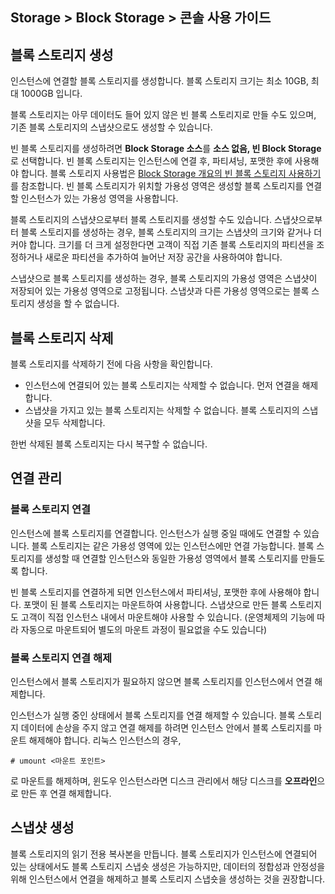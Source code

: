 ## Storage > Block Storage > 콘솔 사용 가이드

## 블록 스토리지 생성

인스턴스에 연결할 블록 스토리지를 생성합니다. 블록 스토리지 크기는 최소 10GB, 최대 1000GB 입니다.

블록 스토리지는 아무 데이터도 들어 있지 않은 빈 블록 스토리지로 만들 수도 있으며, 기존 블록 스토리지의 스냅샷으로도 생성할 수 있습니다.

빈 블록 스토리지를 생성하려면 **Block Storage 소스**를 **소스 없음, 빈 Block Storage**로 선택합니다. 빈 블록 스토리지는 인스턴스에 연결 후, 파티셔닝, 포맷한 후에 사용해야 합니다. 블록 스토리지 사용법은 [Block Storage 개요의 빈 블록 스토리지 사용하기](/Storage/Block%20Storage/ko/overview/#_1)를 참조합니다. 빈 블록 스토리지가 위치할 가용성 영역은 생성할 블록 스토리지를 연결할 인스턴스가 있는 가용성 영역을 사용합니다.

블록 스토리지의 스냅샷으로부터 블록 스토리지를 생성할 수도 있습니다. 스냅샷으로부터 블록 스토리지를 생성하는 경우, 블록 스토리지의 크기는 스냅샷의 크기와 같거나 더 커야 합니다. 크기를 더 크게 설정한다면 고객이 직접 기존 블록 스토리지의 파티션을 조정하거나 새로운 파티션을 추가하여 늘어난 저장 공간을 사용하여야 합니다.

스냅샷으로 블록 스토리지를 생성하는 경우, 블록 스토리지의 가용성 영역은 스냅샷이 저장되어 있는 가용성 영역으로 고정됩니다. 스냅샷과 다른 가용성 영역으로는 블록 스토리지 생성을 할 수 없습니다.

## 블록 스토리지 삭제

블록 스토리지를 삭제하기 전에 다음 사항을 확인합니다.

* 인스턴스에 연결되어 있는 블록 스토리지는 삭제할 수 없습니다. 먼저 연결을 해제합니다.
* 스냅샷을 가지고 있는 블록 스토리지는 삭제할 수 없습니다. 블록 스토리지의 스냅샷을 모두 삭제합니다.

한번 삭제된 블록 스토리지는 다시 복구할 수 없습니다.

## 연결 관리

### 블록 스토리지 연결

인스턴스에 블록 스토리지를 연결합니다. 인스턴스가 실행 중일 때에도 연결할 수 있습니다. 블록 스토리지는 같은 가용성 영역에 있는 인스턴스에만 연결 가능합니다. 블록 스토리지를 생성할 때 연결할 인스턴스와 동일한 가용성 영역에서 블록 스토리지를 만들도록 합니다.

빈 블록 스토리지를 연결하게 되면 인스턴스에서 파티셔닝, 포맷한 후에 사용해야 합니다. 포맷이 된 블록 스토리지는 마운트하여 사용합니다. 스냅샷으로 만든 블록 스토리지도 고객이 직접 인스턴스 내에서 마운트해야 사용할 수 있습니다. (운영체제의 기능에 따라 자동으로 마운트되어 별도의 마운트 과정이 필요없을 수도 있습니다)

### 블록 스토리지 연결 해제

인스턴스에서 블록 스토리지가 필요하지 않으면 블록 스토리지를 인스턴스에서 연결 해제합니다.

인스턴스가 실행 중인 상태에서 블록 스토리지를 연결 해제할 수 있습니다. 블록 스토리지 데이터에 손상을 주지 않고 연결 해제를 하려면 인스턴스 안에서 블록 스토리지를 마운트 해제해야 합니다. 리눅스 인스턴스의 경우,

	# umount <마운트 포인트>

로 마운트를 해제하며, 윈도우 인스턴스라면 디스크 관리에서 해당 디스크를 **오프라인**으로 만든 후 연결 해제합니다.

## 스냅샷 생성

블록 스토리지의 읽기 전용 복사본을 만듭니다. 블록 스토리지가 인스턴스에 연결되어 있는 상태에서도 블록 스토리지 스냅숏 생성은 가능하지만, 데이터의 정합성과 안정성을 위해 인스턴스에서 연결을 해제하고 블록 스토리지 스냅숏을 생성하는 것을 권장합니다.

